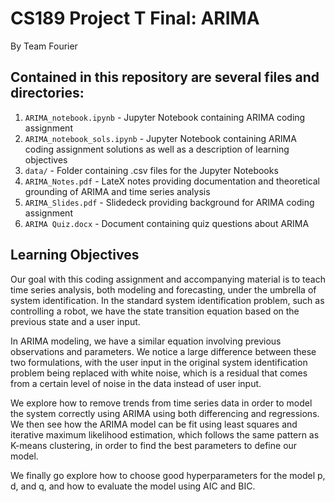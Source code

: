 
# CS189 Project T Final: ARIMA
By Team Fourier

## Contained in this repository are several files and directories:
1. ``ARIMA_notebook.ipynb`` - Jupyter Notebook containing ARIMA coding assignment
2. ``ARIMA_notebook_sols.ipynb`` - Jupyter Notebook containing ARIMA coding assignment solutions     as well as a description of learning objectives
3.  ``data/`` - Folder containing .csv files for the Jupyter Notebooks
4. ``ARIMA_Notes.pdf`` - LateX notes providing documentation and theoretical grounding of ARIMA and time series analysis
5. ``ARIMA_Slides.pdf`` - Slidedeck providing background for ARIMA coding assignment
6. ``ARIMA Quiz.docx`` - Document containing quiz questions about ARIMA

## Learning Objectives
Our goal with this coding assignment and accompanying material is to teach time series analysis, both modeling and forecasting, under the umbrella of system identification. In the standard system identification problem, such as controlling a robot, we have the state transition equation based on the previous state and a user input.

In ARIMA modeling, we have a similar equation involving previous observations and parameters. We notice a large difference between these two formulations, with the user input in the original system identification problem being replaced with white noise, which is a residual that comes from a certain level of noise in the data instead of user input.

We explore how to remove trends from time series data in order to model the system correctly using ARIMA using both differencing and regressions. We then see how the ARIMA model can be fit using least squares and iterative maximum likelihood estimation, which follows the same pattern as K-means clustering, in order to find the best parameters to define our model.

We finally go explore how to choose good hyperparameters for the model p, d, and q, and how to evaluate the model using AIC and BIC.

